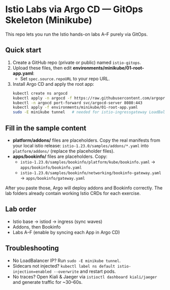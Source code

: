 # Istio Labs via Argo CD — GitOps Skeleton (Minikube)

This repo lets you run the Istio hands-on labs A–F purely via GitOps.

## Quick start
1) Create a GitHub repo (private or public) named `istio-gitops`.
2) Upload these files, then edit **environments/minikube/01-root-app.yaml**:
   - Set `spec.source.repoURL` to your repo URL.
3) Install Argo CD and apply the root app:
   ```bash
   kubectl create ns argocd
   kubectl apply -n argocd -f https://raw.githubusercontent.com/argoproj/argo-cd/stable/manifests/install.yaml
   kubectl -n argocd port-forward svc/argocd-server 8080:443
   kubectl apply -f environments/minikube/01-root-app.yaml
   sudo -E minikube tunnel   # needed for istio-ingressgateway LoadBalancer
   ```

## Fill in the sample content
- **platform/addons/** files are placeholders. Copy the real manifests from your local istio release:
  `istio-1.23.0/samples/addons/*.yaml` into `platform/addons/` (replace the placeholder files).
- **apps/bookinfo/** files are placeholders. Copy:
  - `istio-1.23.0/samples/bookinfo/platform/kube/bookinfo.yaml` → `apps/bookinfo/bookinfo.yaml`
  - `istio-1.23.0/samples/bookinfo/networking/bookinfo-gateway.yaml` → `apps/bookinfo/gateway.yaml`

After you paste those, Argo will deploy addons and Bookinfo correctly. The lab folders already contain working Istio CRDs for each exercise.

## Lab order
- Istio base → istiod → ingress (sync waves)
- Addons, then Bookinfo
- Labs A–F (enable by syncing each App in Argo CD)

## Troubleshooting
- No LoadBalancer IP? Run `sudo -E minikube tunnel`.
- Sidecars not injected? `kubectl label ns default istio-injection=enabled --overwrite` and restart pods.
- No traces? Open Kiali & Jaeger via `istioctl dashboard kiali/jaeger` and generate traffic for ~30–60s.
